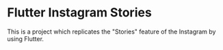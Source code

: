 # Flutter Instagram Stories

This is a project which replicates the "Stories" feature of the Instagram by using Flutter.
